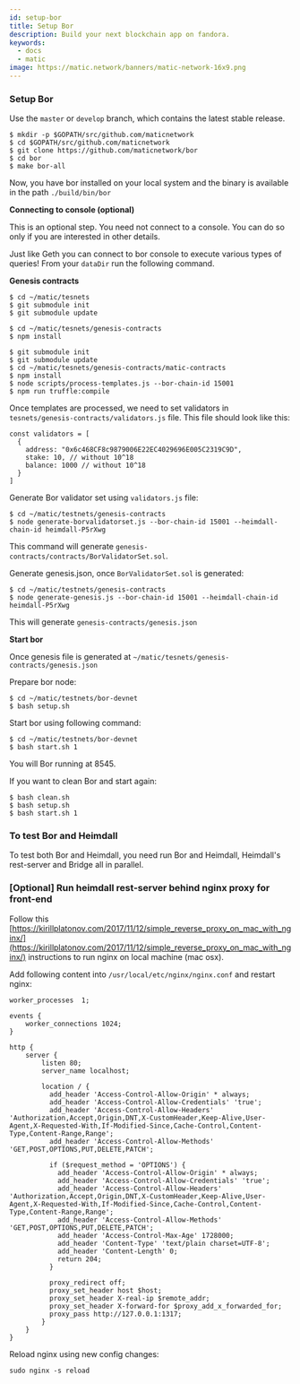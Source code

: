 ```yaml
---
id: setup-bor
title: Setup Bor
description: Build your next blockchain app on fandora.
keywords:
  - docs
  - matic
image: https://matic.network/banners/matic-network-16x9.png 
---
```

### Setup Bor

Use the `master` or `develop` branch, which contains the latest stable release.

    $ mkdir -p $GOPATH/src/github.com/maticnetwork
    $ cd $GOPATH/src/github.com/maticnetwork
    $ git clone https://github.com/maticnetwork/bor
    $ cd bor
    $ make bor-all

Now, you have bor installed on your local system and the binary is available in the path `./build/bin/bor`

**Connecting to console (optional)**

This is an optional step. You need not connect to a console. You can do so only if you are interested in other details.

Just like Geth you can connect to bor console to execute various types of queries! From your `dataDir` run the following command.

**Genesis contracts**

    $ cd ~/matic/tesnets
    $ git submodule init
    $ git submodule update

    $ cd ~/matic/tesnets/genesis-contracts
    $ npm install

    $ git submodule init
    $ git submodule update
    $ cd ~/matic/tesnets/genesis-contracts/matic-contracts
    $ npm install
    $ node scripts/process-templates.js --bor-chain-id 15001
    $ npm run truffle:compile

Once templates are processed, we need to set validators in `tesnets/genesis-contracts/validators.js` file. This file should look like this:

    const validators = [
      {
        address: "0x6c468CF8c9879006E22EC4029696E005C2319C9D",
        stake: 10, // without 10^18
        balance: 1000 // without 10^18
      }
    ]

Generate Bor validator set using `validators.js` file:

    $ cd ~/matic/testnets/genesis-contracts
    $ node generate-borvalidatorset.js --bor-chain-id 15001 --heimdall-chain-id heimdall-P5rXwg

This command will generate `genesis-contracts/contracts/BorValidatorSet.sol`.

Generate genesis.json, once `BorValidatorSet.sol` is generated: 

    $ cd ~/matic/testnets/genesis-contracts
    $ node generate-genesis.js --bor-chain-id 15001 --heimdall-chain-id heimdall-P5rXwg

This will generate `genesis-contracts/genesis.json`

**Start bor**

Once genesis file is generated at `~/matic/tesnets/genesis-contracts/genesis.json`

Prepare bor node:

    $ cd ~/matic/testnets/bor-devnet
    $ bash setup.sh

Start bor using following command:

    $ cd ~/matic/testnets/bor-devnet
    $ bash start.sh 1

You will Bor running at 8545.

If you want to clean Bor and start again:

    $ bash clean.sh
    $ bash setup.sh
    $ bash start.sh 1

### To test Bor and Heimdall

To test both Bor and Heimdall, you need run Bor and Heimdall, Heimdall's rest-server and Bridge all in parallel.

### [Optional] Run heimdall rest-server behind nginx proxy for front-end

Follow this [https://kirillplatonov.com/2017/11/12/simple_reverse_proxy_on_mac_with_nginx/](https://kirillplatonov.com/2017/11/12/simple_reverse_proxy_on_mac_with_nginx/) instructions to run nginx on local machine (mac osx).

Add following content into `/usr/local/etc/nginx/nginx.conf` and restart nginx:

    worker_processes  1;
    
    events {
        worker_connections 1024;
    }
    
    http {
        server {
            listen 80;
            server_name localhost;
    
            location / {
              add_header 'Access-Control-Allow-Origin' * always;
              add_header 'Access-Control-Allow-Credentials' 'true';
              add_header 'Access-Control-Allow-Headers' 'Authorization,Accept,Origin,DNT,X-CustomHeader,Keep-Alive,User-Agent,X-Requested-With,If-Modified-Since,Cache-Control,Content-Type,Content-Range,Range';
              add_header 'Access-Control-Allow-Methods' 'GET,POST,OPTIONS,PUT,DELETE,PATCH';
    
              if ($request_method = 'OPTIONS') {
                add_header 'Access-Control-Allow-Origin' * always;
                add_header 'Access-Control-Allow-Credentials' 'true';
                add_header 'Access-Control-Allow-Headers' 'Authorization,Accept,Origin,DNT,X-CustomHeader,Keep-Alive,User-Agent,X-Requested-With,If-Modified-Since,Cache-Control,Content-Type,Content-Range,Range';
                add_header 'Access-Control-Allow-Methods' 'GET,POST,OPTIONS,PUT,DELETE,PATCH';
                add_header 'Access-Control-Max-Age' 1728000;
                add_header 'Content-Type' 'text/plain charset=UTF-8';
                add_header 'Content-Length' 0;
                return 204;
              }
    
              proxy_redirect off;
              proxy_set_header host $host;
              proxy_set_header X-real-ip $remote_addr;
              proxy_set_header X-forward-for $proxy_add_x_forwarded_for;
              proxy_pass http://127.0.0.1:1317;
            }
        }
    }

Reload nginx using new config changes:

    sudo nginx -s reload